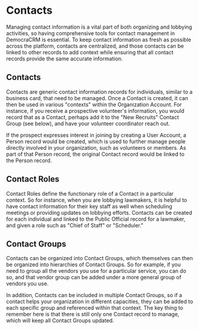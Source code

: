 # Contacts

Managing contact information is a vital part of both organizing and lobbying activities, so having comprehensive tools
for contact management in DemocraCRM is essential. To keep contact information as fresh as possible across the platform,
contacts are centralized, and those contacts can be linked to other records to add context while ensuring
that all contact records provide the same accurate information.

## Contacts

Contacts are generic contact information records for individuals, similar to a business card, that need to be managed.
Once a Contact is created, it can then be used in various "contexts" within the Organization Account. For instance, if
you receive a prospective volunteer's information, you would record that as a Contact, perhaps add it to the
"New Recruits" Contact Group (see below), and have your volunteer coordinator reach out.

If the prospect expresses interest in joining by creating a User Account, a Person record would be created, which is
used to further manage people directly involved in your organization, such as volunteers or members. As part of that
Person record, the original Contact record would be linked to the Person record.

## Contact Roles

Contact Roles define the functionary role of a Contact in a particular context. So for instance, when you are lobbying
lawmakers, it is helpful to have contact information for their key staff as well when scheduling meetings or providing
updates on lobbying efforts. Contacts can be created for each individual and linked to the Public Official record for
a lawmaker, and given a role such as "Chief of Staff" or "Scheduler."

## Contact Groups

Contacts can be organized into Contact Groups, which themselves can then be organized into hierarchies of Contact
Groups. So for example, if you need to group all the vendors you use for a particular service, you can do so, and
that vendor group can be added under a more general group of vendors you use.

In addition, Contacts can be included in multiple Contact Groups, so if a contact helps your organization in different
capacities, they can be added to each specific group and referenced within that context. The key thing to remember here
is that there is still only one Contact record to manage, which will keep all Contact Groups updated.